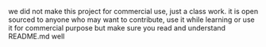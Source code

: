 we did not make this project for commercial use, just a class work. it is open sourced to anyone who may want to contribute, use it while learning or use it for commercial purpose
but make sure you read and understand README.md well
